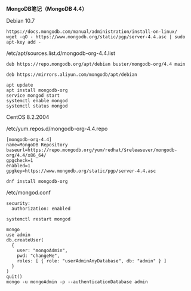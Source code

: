 **MongoDB笔记（MongoDB 4.4）**

Debian 10.7
```
https://docs.mongodb.com/manual/administration/install-on-linux/
wget -qO - https://www.mongodb.org/static/pgp/server-4.4.asc | sudo apt-key add -
```
/etc/apt/sources.list.d/mongodb-org-4.4.list
```
deb https://repo.mongodb.org/apt/debian buster/mongodb-org/4.4 main
```
```
deb https://mirrors.aliyun.com/mongodb/apt/debian
```
```
apt update
apt install mongodb-org
service mongod start
systemctl enable mongod
systemctl status mongod
```
CentOS 8.2.2004

/etc/yum.repos.d/mongodb-org-4.4.repo
```
[mongodb-org-4.4]
name=MongoDB Repository
baseurl=https://repo.mongodb.org/yum/redhat/$releasever/mongodb-org/4.4/x86_64/
gpgcheck=1
enabled=1
gpgkey=https://www.mongodb.org/static/pgp/server-4.4.asc
```
```
dnf install mongodb-org
```
/etc/mongod.conf
```
security:
  authorization: enabled
```
```
systemctl restart mongod
```
```
mongo
use admin
db.createUser(
  {
    user: "mongoAdmin",
    pwd: "changeMe",
    roles: [ { role: "userAdminAnyDatabase", db: "admin" } ]
  }
)
quit()
mongo -u mongoAdmin -p --authenticationDatabase admin
```
